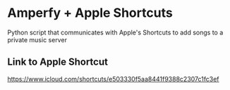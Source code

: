 # Amperfy + Apple Shortcuts
Python script that communicates with Apple's Shortcuts to add songs to a private music server

## Link to Apple Shortcut
https://www.icloud.com/shortcuts/e503330f5aa8441f9388c2307c1fc3ef
